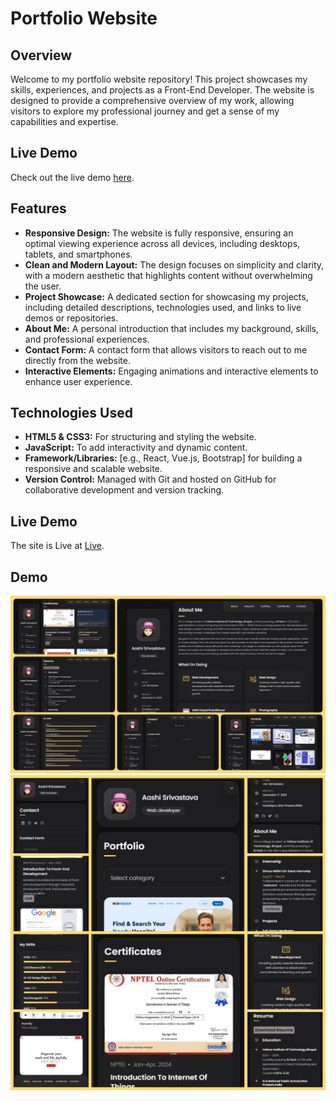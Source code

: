 # Portfolio Website

## Overview

Welcome to my portfolio website repository! This project showcases my skills, experiences, and projects as a Front-End Developer. The website is designed to provide a comprehensive overview of my work, allowing visitors to explore my professional journey and get a sense of my capabilities and expertise.

## Live Demo

Check out the live demo [here](https://your-live-demo-link.com).

## Features

- **Responsive Design:** The website is fully responsive, ensuring an optimal viewing experience across all devices, including desktops, tablets, and smartphones.
- **Clean and Modern Layout:** The design focuses on simplicity and clarity, with a modern aesthetic that highlights content without overwhelming the user.
- **Project Showcase:** A dedicated section for showcasing my projects, including detailed descriptions, technologies used, and links to live demos or repositories.
- **About Me:** A personal introduction that includes my background, skills, and professional experiences.
- **Contact Form:** A contact form that allows visitors to reach out to me directly from the website.
- **Interactive Elements:** Engaging animations and interactive elements to enhance user experience.

## Technologies Used

- **HTML5 & CSS3:** For structuring and styling the website.
- **JavaScript:** To add interactivity and dynamic content.
- **Framework/Libraries:** [e.g., React, Vue.js, Bootstrap] for building a responsive and scalable website.
- **Version Control:** Managed with Git and hosted on GitHub for collaborative development and version tracking.

## Live Demo

The site is Live at [Live]().

## Demo

![vCard Desktop Demo](./website-demo-image/desktop.png "Desktop Demo")
![vCard Mobile Demo](./website-demo-image/mobile.png "Mobile Demo")
